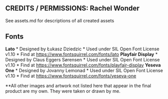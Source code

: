 ## CREDITS / PERMISSIONS: Rachel Wonder
See assets.md for descriptions of all created assets 

## Fonts

**Lato**
	* Designed by Łukasz Dziedzic
	* Used under SIL Open Font License v1.10
	* Find at https://www.fontsquirrel.com/fonts/lato
**Playfair Display**
	* Designed by Claus Eggers Sørensen
	* Used under SIL Open Font License v1.10
	* Find at https://www.fontsquirrel.com/fonts/playfair-display
**Yeseva One**
	* Designed by Jovanny Lemonad
	* Used under SIL Open Font License v1.10
	* Find at https://www.fontsquirrel.com/fonts/yeseva-one
		

**All other images and artwork not listed here that appear in the final product are my own. They were taken or drawn by me. 
